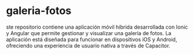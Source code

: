 # galeria-fotos
ste repositorio contiene una aplicación móvil híbrida desarrollada con Ionic y Angular que permite gestionar y visualizar una galería de fotos. La aplicación está diseñada para funcionar en dispositivos iOS y Android, ofreciendo una experiencia de usuario nativa a través de Capacitor.
